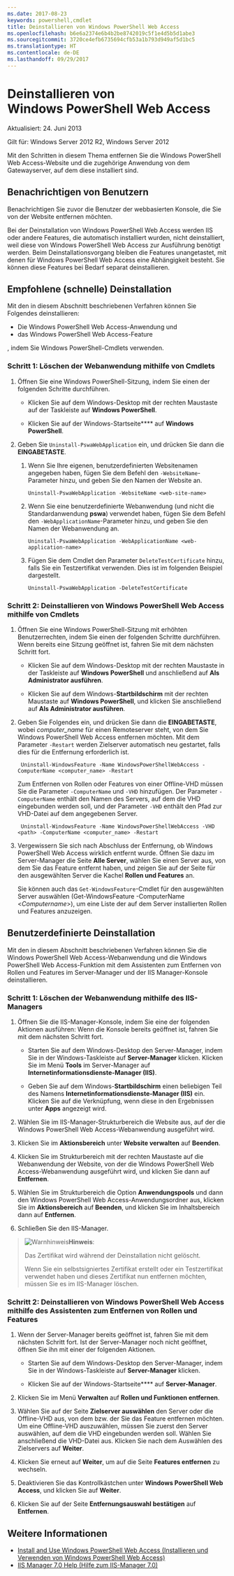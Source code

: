 ```yaml
---
ms.date: 2017-08-23
keywords: powershell,cmdlet
title: Deinstallieren von Windows PowerShell Web Access
ms.openlocfilehash: b6e6a2374e6b4b2be8742019c5f1e4d5b5d1abe3
ms.sourcegitcommit: 3720ce4efb6735694cfb53a1b793d949af5d1bc5
ms.translationtype: HT
ms.contentlocale: de-DE
ms.lasthandoff: 09/29/2017
---
```

# <a name="uninstall-windows-powershell-web-access"></a>Deinstallieren von Windows PowerShell Web Access

Aktualisiert: 24. Juni 2013

Gilt für: Windows Server 2012 R2, Windows Server 2012

Mit den Schritten in diesem Thema entfernen Sie die Windows PowerShell Web Access-Website und die zugehörige Anwendung von dem Gatewayserver, auf dem diese installiert sind.

## <a name="notify-users"></a>Benachrichtigen von Benutzern

Benachrichtigen Sie zuvor die Benutzer der webbasierten Konsole, die Sie von der Website entfernen möchten.

Bei der Deinstallation von Windows PowerShell Web Access werden IIS oder andere Features, die automatisch installiert wurden, nicht deinstalliert, weil diese von Windows PowerShell Web Access zur Ausführung benötigt werden.
Beim Deinstallationsvorgang bleiben die Features unangetastet, mit denen für Windows PowerShell Web Access eine Abhängigkeit besteht. Sie können diese Features bei Bedarf separat deinstallieren.

## <a name="recommended-quick-uninstallation"></a>Empfohlene (schnelle) Deinstallation

Mit den in diesem Abschnitt beschriebenen Verfahren können Sie Folgendes deinstallieren:

- Die Windows PowerShell Web Access-Anwendung und
- das Windows PowerShell Web Access-Feature
 
, indem Sie Windows PowerShell-Cmdlets verwenden.

### <a name="step-1-delete-the-web-application-using-cmdlets"></a>Schritt 1: Löschen der Webanwendung mithilfe von Cmdlets

1. Öffnen Sie eine Windows PowerShell-Sitzung, indem Sie einen der folgenden Schritte durchführen.

    -   Klicken Sie auf dem Windows-Desktop mit der rechten Maustaste auf der Taskleiste auf **Windows PowerShell**.

    -   Klicken Sie auf der Windows-Startseite**** auf **Windows PowerShell**.

2. Geben Sie `Uninstall-PswaWebApplication` ein, und drücken Sie dann die **EINGABETASTE**.
   1. Wenn Sie Ihre eigenen, benutzerdefinierten Websitenamen angegeben haben, fügen Sie dem Befehl den `-WebsiteName`-Parameter hinzu, und geben Sie den Namen der Website an.

        `Uninstall-PswaWebApplication -WebsiteName <web-site-name>`
   1. Wenn Sie eine benutzerdefinierte Webanwendung (und nicht die Standardanwendung **pswa**) verwendet haben, fügen Sie dem Befehl den `-WebApplicationName`-Parameter hinzu, und geben Sie den Namen der Webanwendung an.

        `Uninstall-PswaWebApplication -WebApplicationName <web-application-name>`
   1. Fügen Sie dem Cmdlet den Parameter `DeleteTestCertificate` hinzu, falls Sie ein Testzertifikat verwenden. Dies ist im folgenden Beispiel dargestellt.

        `Uninstall-PswaWebApplication -DeleteTestCertificate`

### <a name="step-2-uninstall-windows-powershell-web-access-using-cmdlets"></a>Schritt 2: Deinstallieren von Windows PowerShell Web Access mithilfe von Cmdlets

1. Öffnen Sie eine Windows PowerShell-Sitzung mit erhöhten Benutzerrechten, indem Sie einen der folgenden Schritte durchführen. Wenn bereits eine Sitzung geöffnet ist, fahren Sie mit dem nächsten Schritt fort.

    -   Klicken Sie auf dem Windows-Desktop mit der rechten Maustaste in der Taskleiste auf **Windows PowerShell** und anschließend auf **Als Administrator ausführen**.

    -   Klicken Sie auf dem Windows-**Startbildschirm** mit der rechten Maustaste auf **Windows PowerShell**, und klicken Sie anschließend auf **Als Administrator ausführen**.

1. Geben Sie Folgendes ein, und drücken Sie dann die **EINGABETASTE**, wobei *computer_name* für einen Remoteserver steht, von dem Sie Windows PowerShell Web Access entfernen möchten. Mit dem Parameter `-Restart` werden Zielserver automatisch neu gestartet, falls dies für die Entfernung erforderlich ist.

        Uninstall-WindowsFeature -Name WindowsPowerShellWebAccess -ComputerName <computer_name> -Restart

    Zum Entfernen von Rollen oder Features von einer Offline-VHD müssen Sie die Parameter `-ComputerName` und `-VHD` hinzufügen. Der Parameter `-ComputerName` enthält den Namen des Servers, auf dem die VHD eingebunden werden soll, und der Parameter `-VHD` enthält den Pfad zur VHD-Datei auf dem angegebenen Server.

        Uninstall-WindowsFeature -Name WindowsPowerShellWebAccess -VHD <path> -ComputerName <computer_name> -Restart

1. Vergewissern Sie sich nach Abschluss der Entfernung, ob Windows PowerShell Web Access wirklich entfernt wurde. Öffnen Sie dazu im Server-Manager die Seite **Alle Server**, wählen Sie einen Server aus, von dem Sie das Feature entfernt haben, und zeigen Sie auf der Seite für den ausgewählten Server die Kachel **Rollen und Features** an.

    Sie können auch das `Get-WindowsFeature`-Cmdlet für den ausgewählten Server auswählen (Get-WindowsFeature -ComputerName &lt;*Computername*&gt;), um eine Liste der auf dem Server installierten Rollen und Features anzuzeigen.

## <a name="custom-uninstallation"></a>Benutzerdefinierte Deinstallation

Mit den in diesem Abschnitt beschriebenen Verfahren können Sie die Windows PowerShell Web Access-Webanwendung und die Windows PowerShell Web Access-Funktion mit dem Assistenten zum Entfernen von Rollen und Features im Server-Manager und der IIS Manager-Konsole deinstallieren.

### <a name="step-1-delete-the-web-application-using-iis-manager"></a>Schritt 1: Löschen der Webanwendung mithilfe des IIS-Managers


1. Öffnen Sie die IIS-Manager-Konsole, indem Sie eine der folgenden Aktionen ausführen: Wenn die Konsole bereits geöffnet ist, fahren Sie mit dem nächsten Schritt fort.

    -   Starten Sie auf dem Windows-Desktop den Server-Manager, indem Sie in der Windows-Taskleiste auf **Server-Manager** klicken. Klicken Sie im Menü **Tools** im Server-Manager auf **Internetinformationsdienste-Manager (IIS)**.

    -   Geben Sie auf dem Windows-**Startbildschirm** einen beliebigen Teil des Namens **Internetinformationsdienste-Manager (IIS)** ein. Klicken Sie auf die Verknüpfung, wenn diese in den Ergebnissen unter **Apps** angezeigt wird.

1. Wählen Sie im IIS-Manager-Strukturbereich die Website aus, auf der die Windows PowerShell Web Access-Webanwendung ausgeführt wird.

1. Klicken Sie im **Aktionsbereich** unter **Website verwalten** auf **Beenden**.

1. Klicken Sie im Strukturbereich mit der rechten Maustaste auf die Webanwendung der Website, von der die Windows PowerShell Web Access-Webanwendung ausgeführt wird, und klicken Sie dann auf **Entfernen**.

1. Wählen Sie im Strukturbereich die Option **Anwendungspools** und dann den Windows PowerShell Web Access-Anwendungsordner aus, klicken Sie im **Aktionsbereich** auf **Beenden**, und klicken Sie im Inhaltsbereich dann auf **Entfernen**.

1. Schließen Sie den IIS-Manager.

> ![Warnhinweis](images/SecurityNote.jpeg)**Hinweis**:
>
> Das Zertifikat wird während der Deinstallation nicht gelöscht. 
>
> Wenn Sie ein selbstsigniertes Zertifikat erstellt oder ein Testzertifikat verwendet haben und dieses Zertifikat nun entfernen möchten, müssen Sie es im IIS-Manager löschen. 

### <a name="step-2-uninstall-windows-powershell-web-access-using-the-remove-roles-and-features-wizard"></a>Schritt 2: Deinstallieren von Windows PowerShell Web Access mithilfe des Assistenten zum Entfernen von Rollen und Features

1. Wenn der Server-Manager bereits geöffnet ist, fahren Sie mit dem nächsten Schritt fort. Ist der Server-Manager noch nicht geöffnet, öffnen Sie ihn mit einer der folgenden Aktionen.

    -   Starten Sie auf dem Windows-Desktop den Server-Manager, indem Sie in der Windows-Taskleiste auf **Server-Manager** klicken.

    -   Klicken Sie auf der Windows-Startseite**** auf **Server-Manager**.

1. Klicken Sie im Menü **Verwalten** auf **Rollen und Funktionen entfernen**.

1. Wählen Sie auf der Seite **Zielserver auswählen** den Server oder die Offline-VHD aus, von dem bzw. der Sie das Feature entfernen möchten. Um eine Offline-VHD auszuwählen, müssen Sie zuerst den Server auswählen, auf dem die VHD eingebunden werden soll. Wählen Sie anschließend die VHD-Datei aus. Klicken Sie nach dem Auswählen des Zielservers auf **Weiter**.

1. Klicken Sie erneut auf **Weiter**, um auf die Seite **Features entfernen** zu wechseln.

1. Deaktivieren Sie das Kontrollkästchen unter **Windows PowerShell Web Access**, und klicken Sie auf **Weiter**.

1. Klicken Sie auf der Seite **Entfernungsauswahl bestätigen** auf **Entfernen**.

## <a name="see-also"></a>Weitere Informationen

- [Install and Use Windows PowerShell Web Access (Installieren und Verwenden von Windows PowerShell Web Access)](install-and-use-windows-powershell-web-access.md)
- [IIS Manager 7.0 Help (Hilfe zum IIS-Manager 7.0)](https://technet.microsoft.com/library/cc732664.aspx)

